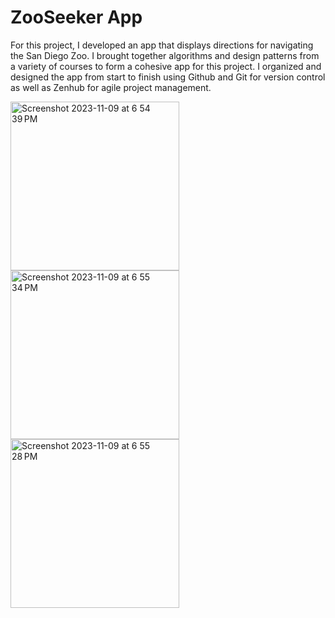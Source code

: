 # ZooSeeker App
For this project, I developed an app that displays directions for navigating the San Diego Zoo. I brought together algorithms and design patterns from a variety of courses to form a cohesive app for this project. I organized and designed the app from start to finish using Github and Git for version control as well as Zenhub for agile project management.

<img width="270" alt="Screenshot 2023-11-09 at 6 54 39 PM" src="https://github.com/caseyhild/ZooSeeker-App/assets/44584719/a8c0d910-d127-44c9-8ad3-f07e6698c174">
<img width="270" alt="Screenshot 2023-11-09 at 6 55 34 PM" src="https://github.com/caseyhild/ZooSeeker-App/assets/44584719/0e15ed23-3c12-4a37-af8c-8b689cef50be">
<img width="270" alt="Screenshot 2023-11-09 at 6 55 28 PM" src="https://github.com/caseyhild/ZooSeeker-App/assets/44584719/a876208c-f43c-4037-941c-7bc51576c51a">
